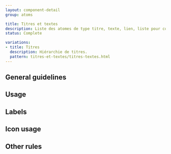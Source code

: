 ```yaml
---
layout: component-detail
group: atoms

title: Titres et textes
description: Liste des atomes de type titre, texte, lien, liste pour composer les pages.
status: Complete

variations:
- title: Titres
  description: Hiérarchie de titres.
  pattern: titres-et-textes/titres-textes.html
---
```


## General guidelines



## Usage



## Labels



## Icon usage



## Other rules


